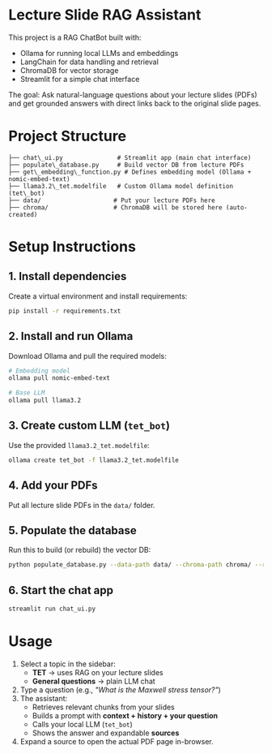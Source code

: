 # Lecture Slide RAG Assistant

This project is a RAG ChatBot built with:
- Ollama for running local LLMs and embeddings  
- LangChain for data handling and retrieval  
- ChromaDB for vector storage  
- Streamlit for a simple chat interface  

The goal: Ask natural-language questions about your lecture slides (PDFs) and get grounded answers with direct links back to the original slide pages.

# Project Structure
````
├── chat\_ui.py               # Streamlit app (main chat interface)
├── populate\_database.py     # Build vector DB from lecture PDFs
├── get\_embedding\_function.py # Defines embedding model (Ollama + nomic-embed-text)
├── llama3.2\_tet.modelfile   # Custom Ollama model definition (tet\_bot)
├── data/                    # Put your lecture PDFs here
├── chroma/                  # ChromaDB will be stored here (auto-created)

````

# Setup Instructions

## 1. Install dependencies
Create a virtual environment and install requirements:
```bash
pip install -r requirements.txt
````
## 2. Install and run Ollama
Download Ollama and pull the required models:
```bash
# Embedding model
ollama pull nomic-embed-text

# Base LLM 
ollama pull llama3.2
```

## 3. Create custom LLM (`tet_bot`)
Use the provided `llama3.2_tet.modelfile`:
```bash
ollama create tet_bot -f llama3.2_tet.modelfile
```

## 4. Add your PDFs
Put all lecture slide PDFs in the `data/` folder.

## 5. Populate the database
Run this to build (or rebuild) the vector DB:

```bash
python populate_database.py --data-path data/ --chroma-path chroma/ --reset
```

## 6. Start the chat app
```bash
streamlit run chat_ui.py
```

# Usage
1. Select a topic in the sidebar:
   * **TET** → uses RAG on your lecture slides
   * **General questions** → plain LLM chat
2. Type a question (e.g., *"What is the Maxwell stress tensor?"*)
3. The assistant:
   * Retrieves relevant chunks from your slides
   * Builds a prompt with **context + history + your question**
   * Calls your local LLM (`tet_bot`)
   * Shows the answer and expandable **sources**
4. Expand a source to open the actual PDF page in-browser.